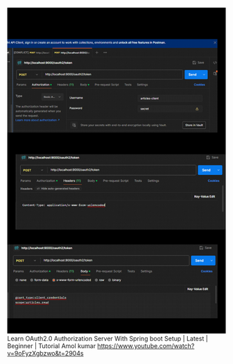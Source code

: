 ![img.png](img.png)
Learn OAuth2.0 Authorization Server With Spring boot Setup | Latest | Beginner | Tutorial
Amol kumar
https://www.youtube.com/watch?v=9oFyzXgbzwo&t=2904s